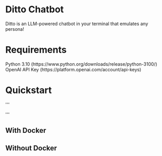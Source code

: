 <h1>Ditto Chatbot</h1>

Ditto is an LLM-powered chatbot in your terminal that emulates any persona!

<h1>Requirements</h1>
Python 3.10 (https://www.python.org/downloads/release/python-3100/)
OpenAI API Key (https://platform.openai.com/account/api-keys)
<h1>Quickstart</h1>
'''

'''
<h2>With Docker</h2>
<h2>Without Docker</h2>
